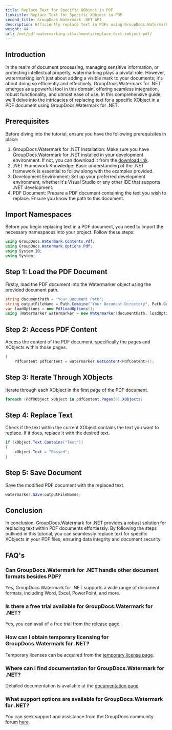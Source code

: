 ```yaml
---
title: Replace Text for Specific XObject in PDF
linktitle: Replace Text for Specific XObject in PDF
second_title: GroupDocs.Watermark .NET API
description: Efficiently replace text in PDFs using GroupDocs.Watermark for .NET. Seamlessly integrate watermarking into your .NET applications.
weight: 44
url: /net/pdf-watermarking-attachments/replace-text-xobject-pdf/
---
```

## Introduction
In the realm of document processing, managing sensitive information, or protecting intellectual property, watermarking plays a pivotal role. However, watermarking isn't just about adding a visible mark to your documents; it's about doing so efficiently and effectively. GroupDocs.Watermark for .NET emerges as a powerful tool in this domain, offering seamless integration, robust functionality, and utmost ease of use. In this comprehensive guide, we'll delve into the intricacies of replacing text for a specific XObject in a PDF document using GroupDocs.Watermark for .NET.
## Prerequisites
Before diving into the tutorial, ensure you have the following prerequisites in place:
1. GroupDocs.Watermark for .NET Installation: Make sure you have GroupDocs.Watermark for .NET installed in your development environment. If not, you can download it from the [download link](https://releases.groupdocs.com/Watermark/net/).
2. .NET Framework Knowledge: Basic understanding of the .NET framework is essential to follow along with the examples provided.
3. Development Environment: Set up your preferred development environment, whether it's Visual Studio or any other IDE that supports .NET development.
4. PDF Document: Prepare a PDF document containing the text you wish to replace. Ensure you know the path to this document.

## Import Namespaces
Before you begin replacing text in a PDF document, you need to import the necessary namespaces into your project. Follow these steps:

```csharp
using GroupDocs.Watermark.Contents.Pdf;
using GroupDocs.Watermark.Options.Pdf;
using System.IO;
using System;
```
## Step 1: Load the PDF Document
Firstly, load the PDF document into the Watermarker object using the provided document path.
```csharp
string documentPath = "Your Document Path";
string outputFileName = Path.Combine("Your Document Directory", Path.GetFileName(documentPath));
var loadOptions = new PdfLoadOptions();
using (Watermarker watermarker = new Watermarker(documentPath, loadOptions))
```
## Step 2: Access PDF Content
Access the content of the PDF document, specifically the pages and XObjects within those pages.
```csharp
{
    PdfContent pdfContent = watermarker.GetContent<PdfContent>();
```
## Step 3: Iterate Through XObjects
Iterate through each XObject in the first page of the PDF document.
```csharp
foreach (PdfXObject xObject in pdfContent.Pages[0].XObjects)
```
## Step 4: Replace Text
Check if the text within the current XObject contains the text you want to replace. If it does, replace it with the desired text.
```csharp
if (xObject.Text.Contains("Test"))
{
    xObject.Text = "Passed";
}
```
## Step 5: Save Document
Save the modified PDF document with the replaced text.
```csharp
watermarker.Save(outputFileName);
```

## Conclusion
In conclusion, GroupDocs.Watermark for .NET provides a robust solution for replacing text within PDF documents effortlessly. By following the steps outlined in this tutorial, you can seamlessly replace text for specific XObjects in your PDF files, ensuring data integrity and document security.
## FAQ's
### Can GroupDocs.Watermark for .NET handle other document formats besides PDF?
Yes, GroupDocs.Watermark for .NET supports a wide range of document formats, including Word, Excel, PowerPoint, and more.
### Is there a free trial available for GroupDocs.Watermark for .NET?
Yes, you can avail of a free trial from the [release page](https://releases.groupdocs.com/).
### How can I obtain temporary licensing for GroupDocs.Watermark for .NET?
Temporary licenses can be acquired from the [temporary license page](https://purchase.groupdocs.com/temporary-license/).
### Where can I find documentation for GroupDocs.Watermark for .NET?
Detailed documentation is available at the [documentation page](https://tutorials.groupdocs.com/Watermark/net/).
### What support options are available for GroupDocs.Watermark for .NET?
You can seek support and assistance from the GroupDocs community forum [here](https://forum.groupdocs.com/c/watermark/19).
